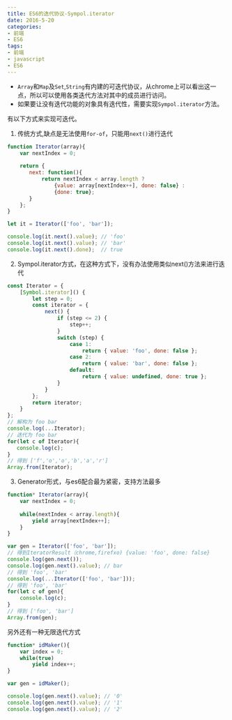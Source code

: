 ```yaml
---
title: ES6的迭代协议-Sympol.iterator
date: 2016-5-20
categories:
- 前端
- ES6
tags:
- 前端
- javascript
- ES6
---
```

- `Array`和`Map`及`Set`,`String`有内建的可迭代协议，从chrome上可以看出这一点，所以可以使用各类迭代方法对其中的成员进行访问。
- 如果要让没有迭代功能的对象具有迭代性，需要实现`Sympol.iterator`方法。

<!-- more -->

有以下方式来实现可迭代。
1. 传统方式,缺点是无法使用`for-of`，只能用`next()`进行迭代
``` javascript
function Iterator(array){
    var nextIndex = 0;
    
    return {
       next: function(){
           return nextIndex < array.length ?
               {value: array[nextIndex++], done: false} :
               {done: true};
       }
    };
}

let it = Iterator(['foo', 'bar']);

console.log(it.next().value); // 'foo'
console.log(it.next().value); // 'bar'
console.log(it.next().done);  // true
```
2. Sympol.iterator方式，在这种方式下，没有办法使用类似next()方法来进行迭代
``` javascript
const Iterator = {
    [Symbol.iterator]() {
        let step = 0;
        const iterator = {
            next() {
                if (step <= 2) {
                    step++;
                }
                switch (step) {
                    case 1:
                        return { value: 'foo', done: false };
                    case 2:
                        return { value: 'bar', done: false };
                    default:
                        return { value: undefined, done: true };
                }
            }
        };
        return iterator;
    }
};
// 解构为 foo bar
console.log(...Iterator);
// 迭代为 foo bar
for(let c of Iterator){
   console.log(c);
}
// 得到 ['f','o','o','b','a','r']
Array.from(Iterator);     
```
3. Generator形式，与es6配合最为紧密，支持方法最多
``` javascript
function* Iterator(array){
    var nextIndex = 0;
    
    while(nextIndex < array.length){
        yield array[nextIndex++];
    }
}

var gen = Iterator(['foo', 'bar']);
// 得到IteratorResult（chrome,firefxo) {value: 'foo', done: false}
console.log(gen.next()); 
console.log(gen.next().value); // bar
// 得到 'foo', 'bar'
console.log(...Iterator(['foo', 'bar']));
// 得到 'foo', 'bar'
for(let c of gen){
    console.log(c);
}
// 得到 ['foo', 'bar']
Array.from(gen);
```
另外还有一种无限迭代方式
``` javascript
function* idMaker(){
    var index = 0;
    while(true)
        yield index++;
}

var gen = idMaker();

console.log(gen.next().value); // '0'
console.log(gen.next().value); // '1'
console.log(gen.next().value); // '2'
```